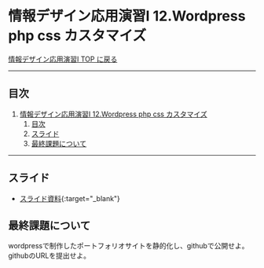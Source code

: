 # 情報デザイン応用演習I 12.Wordpress php css カスタマイズ

[情報デザイン応用演習I TOP に戻る](./index.md)

---

## 目次

1. [情報デザイン応用演習I 12.Wordpress php css カスタマイズ](#情報デザイン応用演習i-12wordpress-php-css-カスタマイズ)
   1. [目次](#目次)
   2. [スライド](#スライド)
   3. [最終課題について](#最終課題について)

---

## スライド

- [スライド資料](./ida_12slide.pdf){:target="_blank"}

## 最終課題について
wordpressで制作したポートフォリオサイトを静的化し、githubで公開せよ。
githubのURLを提出せよ。

